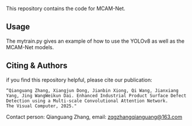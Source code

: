 This repository contains the code for MCAM-Net.

## Usage
The mytrain.py gives an example of how to use the YOLOv8 as well as the MCAM-Net models.


## Citing & Authors
if you find this repository helpful, please cite our publication:

```
“Qianguang Zhang, Xiangjun Dong, Jianbin Xiong, Qi Wang, Jianxiang Yang, Jing WangWeikun Dai. Enhanced Industrial Product Surface Defect Detection using a Multi-scale Convolutional Attention Network.
The Visual Computer, 2025."
```

Contact person: Qianguang Zhang,  email: zqgzhangqianguang@163.com
